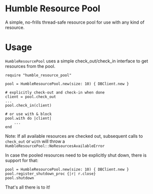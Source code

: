 # Humble Resource Pool

A simple, no-frills thread-safe resource pool for use with any kind of resource.

# Usage
`HumbleResourcePool` uses a simple check_out/check_in interface to get resources from the pool.
```
require "humble_resource_pool"

pool = HumbleResourcePool.new(size: 10) { DBClient.new }

# explicitly check-out and check-in when done
client = pool.check_out
...
pool.check_in(client)

# or use with & block
pool.with do |client|
	...
end
```
Note: If all available resources are checked out, subsequent calls to `check_out` or `with` will throw a `HumbleResourcePool::NoResourcesAvailableError` 

In case the pooled resources need to be explicitly shut down, there is support for that:
```
pool = HumbleResourcePool.new(size: 10) { DBClient.new }
pool.register_shutdown_proc {|r| r.close}
pool.shutdown
```
That's all there is to it!


